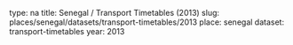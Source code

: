 type: na
title: Senegal / Transport Timetables (2013)
slug: places/senegal/datasets/transport-timetables/2013
place: senegal
dataset: transport-timetables
year: 2013
